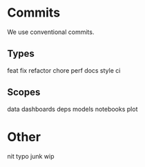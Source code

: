 # Commits

We use conventional commits.

## Types

feat
fix
refactor
chore
perf
docs
style
ci

## Scopes

data
dashboards
deps
models
notebooks
plot

# Other
nit
typo
junk
wip
